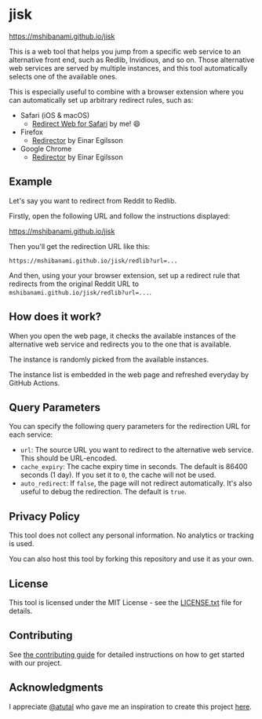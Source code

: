 # jisk

<https://mshibanami.github.io/jisk>

This is a web tool that helps you jump from a specific web service to an alternative front end, such as Redlib, Invidious, and so on. Those alternative web services are served by multiple instances, and this tool automatically selects one of the available ones.

This is especially useful to combine with a browser extension where you can automatically set up arbitrary redirect rules, such as:

- Safari (iOS & macOS)
    - [Redirect Web for Safari](https://apps.apple.com/au/app/redirect-web-for-safari/id1571283503) by me! 😄
- Firefox
    - [Redirector](https://addons.mozilla.org/en-US/firefox/addon/redirector/) by Einar Egilsson
- Google Chrome
    - [Redirector](https://chromewebstore.google.com/detail/redirector/ocgpenflpmgnfapjedencafcfakcekcd) by Einar Egilsson

## Example

Let's say you want to redirect from Reddit to Redlib.

Firstly, open the following URL and follow the instructions displayed:

<https://mshibanami.github.io/jisk>

Then you'll get the redirection URL like this:

```url
https://mshibanami.github.io/jisk/redlib?url=...
```

And then, using your your browser extension, set up a redirect rule that redirects from the original Reddit URL to `mshibanami.github.io/jisk/redlib?url=...`.

## How does it work?

When you open the web page, it checks the available instances of the alternative web service and redirects you to the one that is available.

The instance is randomly picked from the available instances.

The instance list is embedded in the web page and refreshed everyday by GitHub Actions.

## Query Parameters

You can specify the following query parameters for the redirection URL for each service:

- `url`: The source URL you want to redirect to the alternative web service. This should be URL-encoded.
- `cache_expiry`: The cache expiry time in seconds. The default is 86400 seconds (1 day). If you set it to `0`, the cache will not be used.
- `auto_redirect`: If `false`, the page will not redirect automatically. It's also useful to debug the redirection. The default is `true`.

## Privacy Policy

This tool does not collect any personal information. No analytics or tracking is used.

You can also host this tool by forking this repository and use it as your own.

## License

This tool is licensed under the MIT License - see the [LICENSE.txt](LICENSE.txt) file for details.

## Contributing

See [the contributing guide](CONTRIBUTING.md) for detailed instructions on how to get started with our project.

## Acknowledgments

I appreciate [@atutal](https://github.com/atutal) who gave me an inspiration to create this project [here](https://github.com/mshibanami/redirect-web/issues/61).
